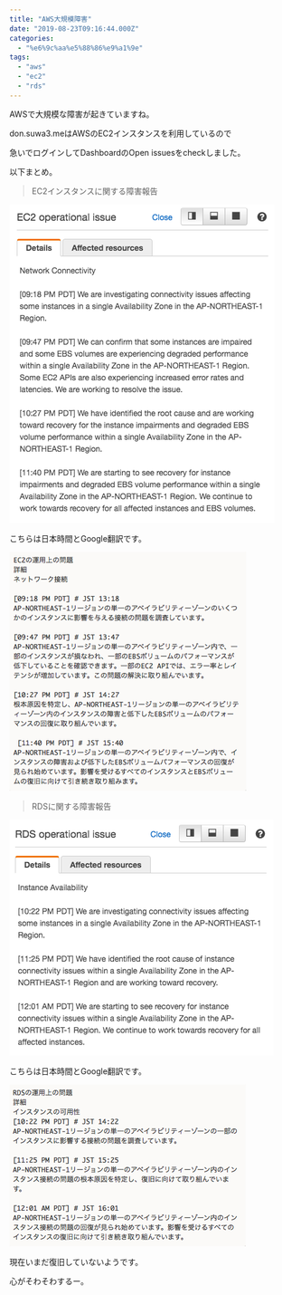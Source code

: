 ```yaml
---
title: "AWS大規模障害"
date: "2019-08-23T09:16:44.000Z"
categories: 
  - "%e6%9c%aa%e5%88%86%e9%a1%9e"
tags: 
  - "aws"
  - "ec2"
  - "rds"
---
```


AWSで大規模な障害が起きていますね。

don.suwa3.meはAWSのEC2インスタンスを利用しているので

急いでログインしてDashboardのOpen issuesをcheckしました。

以下まとめ。

> EC2インスタンスに関する障害報告

![](images/e382b9e382afe383aae383bce383b3e382b7e383a7e38383e38388-2019-08-23-17.48.47.png)

こちらは日本時間とGoogle翻訳です。

![](images/e382b9e382afe383aae383bce383b3e382b7e383a7e38383e38388-2019-08-23-18.03.53.png)

> RDSに関する障害報告

![](images/e382b9e382afe383aae383bce383b3e382b7e383a7e38383e38388-2019-08-23-17.53.29.png)

こちらは日本時間とGoogle翻訳です。

![](images/e382b9e382afe383aae383bce383b3e382b7e383a7e38383e38388-2019-08-23-18.05.37.png)

現在いまだ復旧していないようです。

心がそわそわするー。
